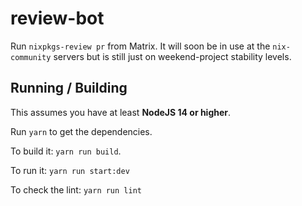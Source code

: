 # review-bot

Run `nixpkgs-review pr` from Matrix.
It will soon be in use at the `nix-community` servers but is still just on weekend-project stability levels.

## Running / Building

This assumes you have at least **NodeJS 14 or higher**.

Run `yarn` to get the dependencies.

To build it: `yarn run build`.

To run it: `yarn run start:dev`

To check the lint: `yarn run lint`
